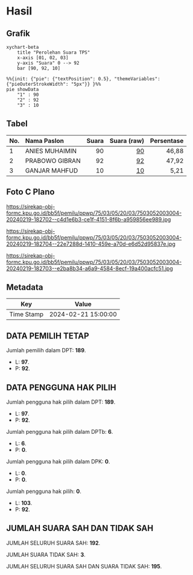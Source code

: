 # Hasil

## Grafik

```mermaid
xychart-beta
    title "Perolehan Suara TPS"
    x-axis [01, 02, 03]
    y-axis "Suara" 0 --> 92
    bar [90, 92, 10]
```

```mermaid
%%{init: {"pie": {"textPosition": 0.5}, "themeVariables": {"pieOuterStrokeWidth": "5px"}} }%%
pie showData
    "1" : 90
    "2" : 92
    "3" : 10
```

## Tabel

| No. | Nama Paslon    | Suara | Suara (raw) | Persentase |
|:--- |:-------------- | -----:| -----------:| ----------:|
| 1   | ANIES MUHAIMIN | 90    | [90][p-1]   | 46,88      |
| 2   | PRABOWO GIBRAN | 92    | [92][p-2]   | 47,92      |
| 3   | GANJAR MAHFUD  | 10    | [10][p-3]   | 5,21       |


[p-1]: https://github.com/gigit-pemilu/pemilu-2024-75-gorontalo/blob/main/pilpres/hitung-suara/sub/75-gorontalo/sub/03-bone-bolango/sub/05-bulango-utara/sub/2003-tupa/sub/004-tps/sub/paslon-1.txt
[p-2]: https://github.com/gigit-pemilu/pemilu-2024-75-gorontalo/blob/main/pilpres/hitung-suara/sub/75-gorontalo/sub/03-bone-bolango/sub/05-bulango-utara/sub/2003-tupa/sub/004-tps/sub/paslon-2.txt
[p-3]: https://github.com/gigit-pemilu/pemilu-2024-75-gorontalo/blob/main/pilpres/hitung-suara/sub/75-gorontalo/sub/03-bone-bolango/sub/05-bulango-utara/sub/2003-tupa/sub/004-tps/sub/paslon-3.txt

## Foto C Plano

https://sirekap-obj-formc.kpu.go.id/bb5f/pemilu/ppwp/75/03/05/20/03/7503052003004-20240219-182702--c4d1e6b3-ce1f-4151-8f6b-a959856ee989.jpg

https://sirekap-obj-formc.kpu.go.id/bb5f/pemilu/ppwp/75/03/05/20/03/7503052003004-20240219-182704--22e7288d-1410-459e-a70d-e6d52d95837e.jpg

https://sirekap-obj-formc.kpu.go.id/bb5f/pemilu/ppwp/75/03/05/20/03/7503052003004-20240219-182703--e2ba8b34-a6a9-4584-8ecf-19a400acfc51.jpg


## Metadata

| Key        | Value               |
| ---------- | ------------------- |
| Time Stamp | 2024-02-21 15:00:00 |


## DATA PEMILIH TETAP

Jumlah pemilih dalam DPT: **189**.
 * L: **97**.
 * P: **92**.

## DATA PENGGUNA HAK PILIH

Jumlah pengguna hak pilih dalam DPT: **189**.
 * L: **97**.
 * P: **92**.

Jumlah pengguna hak pilih dalam DPTb: **6**.
 * L: **6**.
 * P: **0**.

Jumlah pengguna hak pilih dalam DPK: **0**.
 * L: **0**.
 * P: **0**.

Jumlah pengguna hak pilih: **0**.
 * L: **103**.
 * P: **92**.

## JUMLAH SUARA SAH DAN TIDAK SAH

JUMLAH SELURUH SUARA SAH: **192**.

JUMLAH SUARA TIDAK SAH: **3**.

JUMLAH SELURUH SUARA SAH DAN SUARA TIDAK SAH: **195**.


